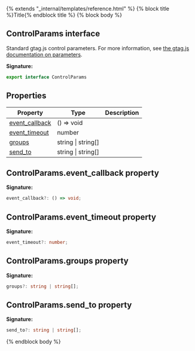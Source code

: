 {% extends "_internal/templates/reference.html" %}
{% block title %}Title{% endblock title %}
{% block body %}

## ControlParams interface

Standard gtag.js control parameters. For more information, see [the gtag.js documentation on parameters](https://developers.google.com/gtagjs/reference/parameter)<!-- -->.

<b>Signature:</b>

```typescript
export interface ControlParams 
```

## Properties

|  Property | Type | Description |
|  --- | --- | --- |
|  [event\_callback](./analytics-types.controlparams.md#controlparamsevent_callback_property) | () =&gt; void |  |
|  [event\_timeout](./analytics-types.controlparams.md#controlparamsevent_timeout_property) | number |  |
|  [groups](./analytics-types.controlparams.md#controlparamsgroups_property) | string \| string\[\] |  |
|  [send\_to](./analytics-types.controlparams.md#controlparamssend_to_property) | string \| string\[\] |  |

## ControlParams.event\_callback property

<b>Signature:</b>

```typescript
event_callback?: () => void;
```

## ControlParams.event\_timeout property

<b>Signature:</b>

```typescript
event_timeout?: number;
```

## ControlParams.groups property

<b>Signature:</b>

```typescript
groups?: string | string[];
```

## ControlParams.send\_to property

<b>Signature:</b>

```typescript
send_to?: string | string[];
```
{% endblock body %}
